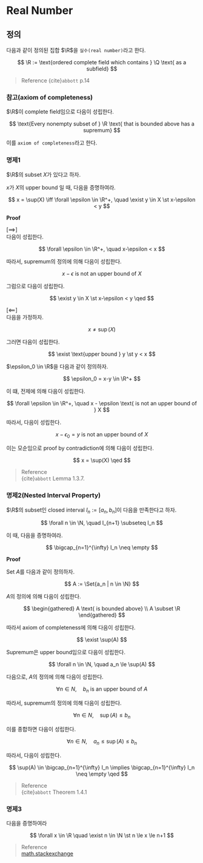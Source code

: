 # Real Number
## 정의
다음과 같이 정의된 집합 $\R$을 `실수(real number)`라고 한다.

$$ \R := \text{ordered complete field which contains } \Q \text{ as a subfield} $$

> Reference
> {cite}`abbott` p.14

### 참고(axiom of completeness)
$\R$이 complete field임으로 다음이 성립한다.

$$ \text{Every nonempty subset of } \R \text{ that is bounded above has a supremum} $$

이를 `axiom of completeness`라고 한다.

### 명제1
$\R$의 subset $X$가 있다고 하자.

$x$가 $X$의 upper bound 일 때, 다음을 증명하여라.

$$ x = \sup(X) \iff \forall \epsilon \in \R^+, \quad \exist y \in X \st x-\epsilon < y $$

**Proof**

[$\implies$]  
다음이 성립한다.

$$ \forall \epsilon \in \R^+, \quad x-\epsilon < x $$

따라서, supremum의 정의에 의해 다음이 성립한다.

$$ x-\epsilon \text{ is not an upper bound of } X $$

그럼으로 다음이 성립한다.

$$ \exist y \in X \st x-\epsilon < y \qed $$

[$\impliedby$]  
다음을 가정하자.

$$ x \neq \sup(X) $$

그러면 다음이 성립한다.

$$ \exist \text{upper bound } y \st y < x $$

$\epsilon_0 \in \R$을 다음과 같이 정의하자.

$$ \epsilon_0 = x-y \in \R^+ $$

이 떄, 전제에 의해 다음이 성립한다.

$$ \forall \epsilon \in \R^+, \quad x - \epsilon \text{ is not an upper bound of } X $$

따라서, 다음이 성립한다.

$$ x - \epsilon_0 = y \text{ is not an upper bound of } X $$

이는 모순임으로 proof by contradiction에 의해 다음이 성립한다.

$$ x = \sup(X) \qed $$

> Reference  
> {cite}`abbott` Lemma 1.3.7.

### 명제2(Nested Interval Property)
$\R$의 subset인 closed interval $I_n := [a_n, b_n]$이 다음을 만족한다고 하자.

$$ \forall n \in \N, \quad  I_{n+1} \subseteq I_n  $$

이 때, 다음을 증명하여라.

$$ \bigcap_{n=1}^{\infty} I_n \neq \empty $$

**Proof**

Set $A$를 다음과 같이 정의하자.

$$ A := \Set{a_n | n \in \N} $$

$A$의 정의에 의해 다음이 성립한다.

$$ \begin{gathered} A \text{ is bounded above} \\ A \subset \R \end{gathered} $$

따라서 axiom of completeness에 의해 다음이 성립한다.

$$ \exist \sup(A) $$

Supremum은 upper bound임으로 다음이 성립한다.

$$ \forall n \in \N, \quad a_n \le \sup(A) $$

다음으로, $A$의 정의에 의해 다음이 성립한다.

$$ \forall n \in N, \quad b_n \text{ is an upper bound of } A $$

따라서, supremum의 정의에 의해 다음이 성립한다.

$$ \forall n \in N, \quad \sup(A) \le b_n $$

이를 종합하면 다음이 성립한다.

$$ \forall n \in N, \quad  a_n \le \sup(A) \le b_n $$

따라서, 다음이 성립한다.

$$ \sup(A) \in \bigcap_{n=1}^{\infty} I_n \implies \bigcap_{n=1}^{\infty} I_n \neq \empty \qed $$

> Reference  
> {cite}`abbott` Theorem 1.4.1

### 명제3
다음을 증명하여라

$$ \forall x \in \R \quad \exist n \in \N \st n \le x \le n+1 $$

> Reference  
> [math.stackexchange](https://math.stackexchange.com/questions/3601551/every-real-number-lies-between-n-and-n1)